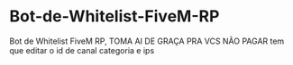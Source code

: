 # Bot-de-Whitelist-FiveM-RP
Bot de Whitelist FiveM RP, TOMA AI DE GRAÇA PRA VCS NÃO PAGAR 
tem que editar o id de canal categoria e ips
